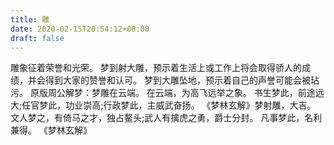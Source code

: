 ```yaml
---
title: 雕
date: 2020-02-15T20:54:12+08:00
draft: false
---
```


雕象征着荣誉和光荣。
梦到射大雕，预示着生活上或工作上将会取得骄人的成绩，并会得到大家的赞誉和认可。
梦到大雕坠地，预示着自己的声誉可能会被玷污。
原版周公解梦：梦雕在云端。
在云端，为高飞远举之象。
书生梦此，前途远大;任官梦此，功业崇高;行政梦此，主威武奋扬。
《梦林玄解》梦射雕，大吉。
文人梦之，有倚马之才，独占鳌头;武人有擒虎之勇，爵士分封。
凡事梦此，名利兼得。
《梦林玄解》